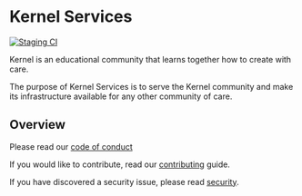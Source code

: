 # Kernel Services

[![Staging CI](https://github.com/kernel-community/services/actions/workflows/staging.yml/badge.svg)](https://github.com/kernel-community/services/actions/workflows/staging.yml)

Kernel is an educational community that learns together how to create with care.

The purpose of Kernel Services is to serve the Kernel community and make its infrastructure available for any other community of care.


## Overview

Please read our [code of conduct](CODE_OF_CONDUCT.md)

If you would like to contribute, read our [contributing](CONTRIBUTING.md) guide.

If you have discovered a security issue, please read [security](SECURITY.md).
